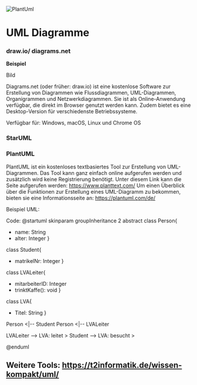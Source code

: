 ![PlantUml](https://github.com/user-attachments/assets/6cf3a8ea-c6eb-4ee3-b901-79b012e72686)
# UML Diagramme

### draw.io/ diagrams.net

**Beispiel**

Bild

Diagrams.net (oder früher: draw.io) ist eine kostenlose Software zur Erstellung von Diagrammen wie Flussdiagrammen, UML-Diagrammen, Organigrammen und Netzwerkdiagrammen. Sie ist als Online-Anwendung verfügbar, die direkt im Browser genutzt werden kann. Zudem bietet es eine Desktop-Version für verschiedenste Betriebssysteme.

Verfügbar für: Windows, macOS, Linux und Chrome OS

### StarUML


### PlantUML
PlantUML ist ein kostenloses textbasiertes Tool zur Erstellung von UML-Diagrammen. Das Tool kann ganz einfach online aufgerufen werden und zusätzlich wird keine Registrierung benötigt. Unter diesem Link kann die Seite aufgerufen werden: https://www.planttext.com/
Um einen Überblick über die Funktionen zur Erstellung eines UML-Diagramm zu bekommen, bieten sie eine Informationsseite an: https://plantuml.com/de/

Beispiel UML:


Code:
@startuml
skinparam groupInheritance 2
abstract class Person{
  + name: String
  + alter: Integer
}

class Student{
  + matrikelNr: Integer
}

class LVALeiter{
  + mitarbeiterID: Integer
  + trinktKaffe(): void
}

class LVA{
  + Titel: String
}

Person <|-- Student
Person <|-- LVALeiter

LVALeiter --> LVA: leitet >
Student --> LVA: besucht >

@enduml

## Weitere Tools: https://t2informatik.de/wissen-kompakt/uml/

